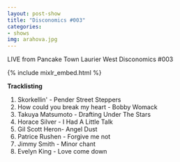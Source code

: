 ```yaml
---
layout: post-show
title: "Disconomics #003"
categories:
- shows
img: arahova.jpg
---
```


LIVE from Pancake Town Laurier West Disconomics #003

{% include mixlr_embed.html %}

**Tracklisting**

1. Skorkellin' - Pender Street Steppers
1. How could you break my heart - Bobby Womack
1. Takuya Matsumoto - Drafting Under The Stars
1. Horace Silver - I Had A Little Talk
1. Gil Scott Heron- Angel Dust
1. Patrice Rushen - Forgive me not
1. Jimmy Smith - Minor chant
1. Evelyn King - Love come down
